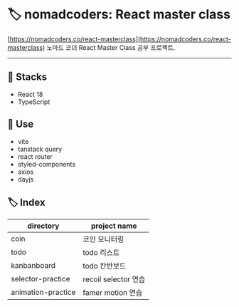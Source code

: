 # 🏷 nomadcoders: React master class

[https://nomadcoders.co/react-masterclass](https://nomadcoders.co/react-masterclass)
노마드 코더 React Master Class 공부 프로젝트.

---

## 💭 Stacks

- React 18
- TypeScript

## 💬 Use

- vite
- tanstack query
- react router
- styled-components
- axios
- dayjs

## 🏷 Index

| directory          | project name         |
| ------------------ | -------------------- |
| coin               | 코인 모니터링        |
| todo               | todo 리스트          |
| kanbanboard        | todo 칸반보드        |
| selector-practice  | recoil selector 연습 |
| animation-practice | famer motion 연습    |
